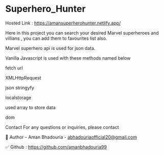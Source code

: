 # Superhero_Hunter
Hosted Link : https://amansuperherohunter.netlify.app/

Here in this project you can search your desired Marvel superheroes and villians , you can add them to favourites list also.

Marvel superhero api is used for json data.

Vanilla Javascript is used with these methods named below

fetch url

XMLHttpRequest

json stringyfy

localstorage

used array to store data

dom

Contact For any questions or inquiries, please contact

🔗 Author - Aman Bhadouria - abhadouriaofficial20@gmail.com

✅ Github : https://github.com/amanbhadouria99
